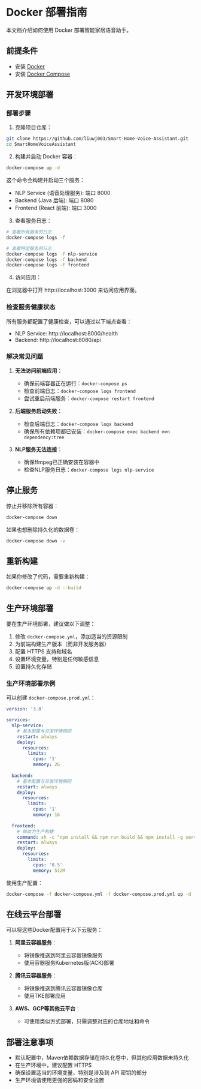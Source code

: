 # Docker 部署指南

本文档介绍如何使用 Docker 部署智能家居语音助手。

## 前提条件

- 安装 [Docker](https://docs.docker.com/get-docker/)
- 安装 [Docker Compose](https://docs.docker.com/compose/install/)

## 开发环境部署

### 部署步骤

1. 克隆项目仓库：

```bash
git clone https://github.com/liuwj003/Smart-Home-Voice-Assistant.git
cd SmartHomeVoiceAssistant
```

2. 构建并启动 Docker 容器：

```bash
docker-compose up -d
```

这个命令会构建并启动三个服务：
- NLP Service (语音处理服务): 端口 8000
- Backend (Java 后端): 端口 8080
- Frontend (React 前端): 端口 3000

3. 查看服务日志：

```bash
# 查看所有服务的日志
docker-compose logs -f

# 查看特定服务的日志
docker-compose logs -f nlp-service
docker-compose logs -f backend
docker-compose logs -f frontend
```

4. 访问应用：

在浏览器中打开 http://localhost:3000 来访问应用界面。

### 检查服务健康状态

所有服务都配置了健康检查，可以通过以下端点查看：

- NLP Service: http://localhost:8000/health
- Backend: http://localhost:8080/api

### 解决常见问题

1. **无法访问前端应用**：
   - 确保前端容器正在运行：`docker-compose ps`
   - 检查前端日志：`docker-compose logs frontend`
   - 尝试重启前端服务：`docker-compose restart frontend`

2. **后端服务启动失败**：
   - 检查后端日志：`docker-compose logs backend`
   - 确保所有依赖项都已安装：`docker-compose exec backend mvn dependency:tree`

3. **NLP服务无法连接**：
   - 确保ffmpeg已正确安装在容器中
   - 检查NLP服务日志：`docker-compose logs nlp-service`

## 停止服务

停止并移除所有容器：

```bash
docker-compose down
```

如果也想删除持久化的数据卷：

```bash
docker-compose down -v
```

## 重新构建

如果你修改了代码，需要重新构建：

```bash
docker-compose up -d --build
```

## 生产环境部署

要在生产环境部署，建议做以下调整：

1. 修改 `docker-compose.yml`，添加适当的资源限制
2. 为前端构建生产版本（而非开发服务器）
3. 配置 HTTPS 支持和域名
4. 设置环境变量，特别是任何敏感信息
5. 设置持久化存储

### 生产环境部署示例

可以创建 `docker-compose.prod.yml`：

```yaml
version: '3.8'

services:
  nlp-service:
    # 基本配置与开发环境相同
    restart: always
    deploy:
      resources:
        limits:
          cpus: '1'
          memory: 2G
          
  backend:
    # 基本配置与开发环境相同
    restart: always
    deploy:
      resources:
        limits:
          cpus: '1'
          memory: 1G
          
  frontend:
    # 修改为生产构建
    command: sh -c "npm install && npm run build && npm install -g serve && serve -s build -l 3000"
    restart: always
    deploy:
      resources:
        limits:
          cpus: '0.5'
          memory: 512M
```

使用生产配置：

```bash
docker-compose -f docker-compose.yml -f docker-compose.prod.yml up -d
```

## 在线云平台部署

可以将这些Docker配置用于以下云服务：

1. **阿里云容器服务**：
   - 将镜像推送到阿里云容器镜像服务
   - 使用容器服务Kubernetes版(ACK)部署

2. **腾讯云容器服务**：
   - 将镜像推送到腾讯云容器镜像仓库
   - 使用TKE部署应用

3. **AWS、GCP等其他云平台**：
   - 可使用类似方式部署，只需调整对应的仓库地址和命令

## 部署注意事项

- 默认配置中，Maven依赖数据存储在持久化卷中，但其他应用数据未持久化
- 在生产环境中，建议配置 HTTPS
- 确保设置适当的环境变量，特别是涉及到 API 密钥的部分
- 生产环境请使用更强的密码和安全设置 